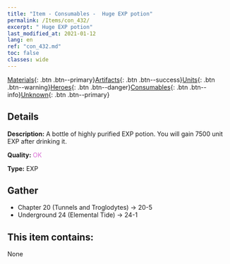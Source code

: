 ```yaml
---
title: "Item - Consumables -  Huge EXP potion"
permalink: /Items/con_432/
excerpt: " Huge EXP potion"
last_modified_at: 2021-01-12
lang: en
ref: "con_432.md"
toc: false
classes: wide
---
```

 [Materials](/Items/){: .btn .btn--primary}[Artifacts](/Items/Artifacts/){: .btn .btn--success}[Units](/Items/Units/){: .btn .btn--warning}[Heroes](/Items/Heroes/){: .btn .btn--danger}[Consumables](/Items/Consumables/){: .btn .btn--info}[Unknown](/Items/Unknown/){: .btn .btn--primary}

## Details
 **Description:** A bottle of highly purified EXP potion. You will gain 7500 unit EXP after drinking it.

 **Quality:** <span style="color: #DA70D6">OK</span>

 **Type:** EXP

## Gather

*    Chapter 20 (Tunnels and Troglodytes) -> 20-5 
*    Underground 24 (Elemental Tide) -> 24-1 

## This item contains:

  None

